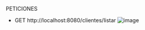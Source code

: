 PETICIONES
- GET
http://localhost:8080/clientes/listar
![image](https://github.com/user-attachments/assets/c62e80ed-ea9a-4510-ab77-8f6159811be9)
